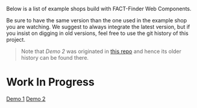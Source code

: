 Below is a list of example shops build with FACT-Finder Web Components.

Be sure to have the same version than the one used in the example shop you are watching. 
We suggest to always integrate the latest version, but if you insist on digging in old versions,
feel free to use the git history of this project.

 > Note that *Demo 2* was originated in [this repo](https://github.com/FACT-Finder-Web-Components/example-shop-impl)
 and hence its older history can be found there.

# Work In Progress
[Demo 1](Demo_1/index.html)
[Demo 2](Demo_2/index.html)
